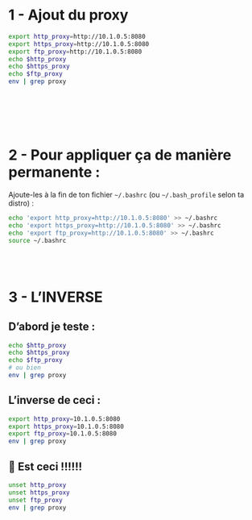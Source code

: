 
<br/>
<br/>

# 1  - Ajout du proxy

```bash
export http_proxy=http://10.1.0.5:8080
export https_proxy=http://10.1.0.5:8080
export ftp_proxy=http://10.1.0.5:8080
echo $http_proxy
echo $https_proxy
echo $ftp_proxy
env | grep proxy 
```

<br/>
<br/>




<br/>
<br/>


# 2 - Pour appliquer ça de manière permanente :
Ajoute-les à la fin de ton fichier `~/.bashrc` (ou `~/.bash_profile` selon ta distro) :

```bash
echo 'export http_proxy=http://10.1.0.5:8080' >> ~/.bashrc
echo 'export https_proxy=http://10.1.0.5:8080' >> ~/.bashrc
echo 'export ftp_proxy=http://10.1.0.5:8080' >> ~/.bashrc
source ~/.bashrc
```






<br/>
<br/>


# 3 - L’INVERSE  



##  D’abord je teste :

```bash
echo $http_proxy
echo $https_proxy
echo $ftp_proxy
# ou bien
env | grep proxy
```


##  L’inverse de ceci :

```bash
export http_proxy=10.1.0.5:8080
export https_proxy=10.1.0.5:8080
export ftp_proxy=10.1.0.5:8080
env | grep proxy
```



## 🚫 Est ceci !!!!!!

```bash
unset http_proxy
unset https_proxy
unset ftp_proxy
env | grep proxy
```

